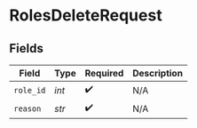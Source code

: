 # RolesDeleteRequest


## Fields

| Field              | Type               | Required           | Description        |
| ------------------ | ------------------ | ------------------ | ------------------ |
| `role_id`          | *int*              | :heavy_check_mark: | N/A                |
| `reason`           | *str*              | :heavy_check_mark: | N/A                |